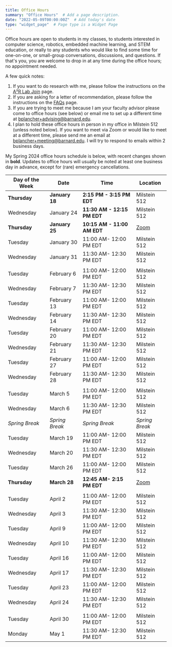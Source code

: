 ```yaml
---
title: Office Hours
summary: "Office Hours"  # Add a page description.
date: "2022-05-09T00:00:00Z"  # Add today's date
type: "widget_page"  # Page type is a Widget Page
---
```


Office hours are open to students in my classes, to students interested in computer science, robotics, embedded machine learning, and STEM education, or really to any students who would like to find some time for one-on-one, or small-group conversations, discussions, and questions. If that's you, you are welcome to drop in at any time during the office hours; no appointment needed.

A few quick notes:
1. If you want to do research with me, please follow the instructions on the [A²R Lab Join](https://a2r-lab.org/join) page.
2. If you are asking for a letter of recommendation, please follow the instructions on the [FAQs](/faqs) page.
3. If you are trying to meet me because I am your faculty advisor please come to office hours (see below) or email me to set up a different time at [bplancher+advising@barnard.edu](mailto:bplancher+advising@barnard.edu).
4. I plan to hold these office hours in person in my office in Milstein 512 (unless noted below). If you want to meet via Zoom or would like to meet at a different time, please send me an email at [bplancher+meeting@barnard.edu](mailto:bplancher+meeting@barnard.edu). I will try to respond to emails within 2 business days.

My Spring 2024 office hours schedule is below, with recent changes shown in **bold**. Updates to office hours will usually be noted at least one business day in advance, except for (rare) emergency cancellations.

| Day of the Week | Date             | Time                        | Location      |
|-----------------|------------------|-----------------------------|---------------|
| **Thursday**    | **January 18**   | **2:15 PM - 3:15 PM EDT**   | Milstein 512  |
| Wednesday       | January 24       | **11:30 AM - 12:15 PM EDT** | Milstein 512  |
| **Thursday**    | **January 25**   | **10:15 AM - 11:00 AM EDT** | [Zoom](brianplancher.com/zoom) |
| Tuesday         | January 30       | 11:00 AM- 12:00 PM EDT      | Milstein 512  |
| Wednesday       | January 31       | 11:30 AM- 12:30 PM EDT      | Milstein 512  |
|                 |                  |                             |               |
| Tuesday         | February 6       | 11:00 AM- 12:00 PM EDT      | Milstein 512  |
| Wednesday       | February 7       | 11:30 AM- 12:30 PM EDT      | Milstein 512  |
| Tuesday         | February 13      | 11:00 AM- 12:00 PM EDT      | Milstein 512  |
| Wednesday       | February 14      | 11:30 AM- 12:30 PM EDT      | Milstein 512  |
| Tuesday         | February 20      | 11:00 AM- 12:00 PM EDT      | Milstein 512  |
| Wednesday       | February 21      | 11:30 AM- 12:30 PM EDT      | Milstein 512  |
| Tuesday         | February 27      | 11:00 AM- 12:00 PM EDT      | Milstein 512  |
| Wednesday       | February 28      | 11:30 AM- 12:30 PM EDT      | Milstein 512  |
|                 |                  |                             |               |
| Tuesday         | March 5          | 11:00 AM- 12:00 PM EDT      | Milstein 512  |
| Wednesday       | March 6          | 11:30 AM- 12:30 PM EDT      | Milstein 512  |
| *Spring Break*  | *Spring Break*   | *Spring Break*              | *Spring Break*|
| Tuesday         | March 19         | 11:00 AM- 12:00 PM EDT      | Milstein 512  |
| Wednesday       | March 20         | 11:30 AM- 12:30 PM EDT      | Milstein 512  |
| Tuesday         | March 26         | 11:00 AM- 12:00 PM EDT      | Milstein 512  |
| **Thursday**    | **March 28**     | **12:45 AM- 2:15 PM EDT**   | [Zoom](brianplancher.com/zoom) |
|                 |                  |                             |               |
| Tuesday         | April 2          | 11:00 AM- 12:00 PM EDT      | Milstein 512  |
| Wednesday       | April 3          | 11:30 AM- 12:30 PM EDT      | Milstein 512  |
| Tuesday         | April 9          | 11:00 AM- 12:00 PM EDT      | Milstein 512  |
| Wednesday       | April 10         | 11:30 AM- 12:30 PM EDT      | Milstein 512  |
| Tuesday         | April 16         | 11:00 AM- 12:00 PM EDT      | Milstein 512  |
| Wednesday       | April 17         | 11:30 AM- 12:30 PM EDT      | Milstein 512  |
| Tuesday         | April 23         | 11:00 AM- 12:00 PM EDT      | Milstein 512  |
| Wednesday       | April 24         | 11:30 AM- 12:30 PM EDT      | Milstein 512  |
|                 |                  |                             |               |
| Tuesday         | April 30         | 11:00 AM- 12:00 PM EDT      | Milstein 512  |
| Monday          | May 1            | 11:30 AM- 12:30 PM EDT      | Milstein 512  |

<!-- **For Fall 2023, my office hours will begin the semester by appointment only and generally over [Zoom](/zoom) as I will be on parental course release.** -->

<!-- For Spring 2023, my office hours will generally be Monday 2:30-3PM and Wednesday 10:00am-11:30AM (originally 10-12 on Wednesdays), with changes and cancellations due to scheduling conflicts or holidays. The full schedule is below, with changes shown in **bold**. Updates to office hours will usually be noted at least a 48 hours in advance, except for (rare) emergency cancellations.

| Day of the Week | Date             | Time                        | Location      |
|-----------------|------------------|-----------------------------|---------------|
| **Tuesday**     | **January 17**   | **4:00 PM - 6:00 PM EDT**   | Milstein 512  |
| Wednesday       | January 25       | 10:00 AM - 12:00 PM EDT     | Milstein 512  |
|                 |                  |                             |               |
| Wednesday       | February 1       | 10:00 AM - 12:00 PM EDT     | Milstein 503  |
| **Thursday**    | **February 9**   | **11:00 AM - 1:00 PM EDT**  | [**Zoom**](/zoom) |
| Wednesday       | February 15      | 10:00 AM - 12:00 PM EDT     | Milstein 503  |
| **Tuesday**     | **February 21**  | **4:30 PM - 5:30 PM EDT**   | **Milstein 512**  |
| Wednesday       | February 22      | **11-11:30 AM, 12:30-1 PM EDT** | Milstein 503  |
|                 |                  |                             |               |
| **Tuesday**     | **February 28**  | **4:00 PM - 6:00 PM EDT**   | Milstein 503  |
| **Thursday**    | **March 2**      | **5:00 PM - 5:30 PM EDT**   | [**Zoom**](/zoom) |
| **Monday**      | **March 6**      | **2:30 PM - 3:00 PM EDT**   | **Diana LL**  |
| **Tuesday**     | **March 7**      | **3:30-4:30, 6-7 PM EDT**   | Milstein 503  |
| *Spring Break*  | *Spring Break*   | *Spring Break*              | *Spring Break*|
| **Monday**      | **March 20**     | **5:00 PM - 6:00 PM EDT**   | [**Zoom**](/zoom) |
| Wednesday       | March 22         | **10:30 AM - 11:30 AM EDT** | [**Zoom**](/zoom) |
| Monday      	  | March 27         | 2:30 PM - 3:00 PM EDT       | Milstein 512  |
| ~~Wednesday~~   | ~~March 29~~     | ~~10:00 AM - 11:30 AM EDT~~ | ~~Milstein 503~~  |
|                 |                  |                             |               |
| Monday      	  | April 3          | 2:30 PM - 3:00 PM EDT       | Milstein 512  |
| Wednesday       | April 5          | 10:00 AM - 11:30 AM EDT     | Milstein 503  |
| Monday      	  | April 10         | **2:30 PM - 3:30 PM EDT**   | Milstein 512  |
| **Tuesday**     | **April 11**     | **11:30 AM - 12:30 PM EDT** | Milstein 503  |
| Monday      	  | April 17         | **8:30 PM - 9:30 PM EDT**   | Milstein 503  |
| Monday      	  | April 24         | **5:30 PM - 6:00 PM EDT**   | Milstein 512  |
| Wednesday       | April 26         | 10:00 AM - 11:30 AM EDT     | Milstein 503  |
|                 |                  |                             |               |
| Monday      	  | May 1            | 2:30 PM - 3:00 PM EDT       | Milstein 512  |
| **Tuesday**     | May 2            | 2:30 PM - 4:00 PM EDT       | Milstein 503  | -->

<!--
For Fall 2022, my office hours were originally 11:00am-1:00pm or 2:00pm-4:00pm on Tuesdays, with some changes and cancellations due to schedule conflicts or holidays, but have moved to be a bit more sporadic to better account for student needs. The full schedule is below, with changes shown in **bold**. Updates to office hours will usually be noted at least a week in advance, except for (rare) emergency cancellations.

**Note that due to personal reasons, for November, I request that students mask during OHs.**
-->

<!--
| Day of the Week | Date             | Time                        | Location      |
|-----------------|------------------|-----------------------------|---------------|
| **Wednesday**   | **September 7**  | **2:00 PM - 4:00 PM EDT**   | Milstein 512  |
| Tuesday         | September 13     | 11:00 AM - 1:00 PM EDT      | Milstein 512  |
| Tuesday         | September 20     | 11:00 AM - 1:00 PM EDT      | Milstein 512  |
| **Wednesday**   | **September 28** | **4:00 PM - 6:00 PM EDT**   | Milstein 512  |
|                 |                  |                             |               |
| Tuesday         | October 4        | 11:00 AM - 1:00 PM EDT      | Milstein 512  |
| Tuesday         | October 11       | 11:00 AM - 1:00 PM EDT      | Milstein 512  |
| **Tuesday**     | **October 18**   | **2:00 PM - 4:00 PM EDT**   | Milstein 512  |
| Tuesday         | October 25       | 2:00 PM - 4:00 PM EDT       | Milstein 512  |
| **Monday**      | **October 31**   | **7:30 PM - 9:30 PM EDT**   | **DIA LL103** |
|                 |                  |                             |               |
| **Wednesday**   | **November 9**   | **4:00 PM - 6:00 PM EDT**   | Milstein 512  |
| **Monday**      | **November 14**  | **7:30 PM - 9:30 PM EDT**   | **Zoom Only** |
| **Monday**      | **November 21**  | **4:00 PM - 6:00 PM EDT**   | Milstein 512  |
| Tuesday         | November 29      | **5:00 PM - 7:00 PM EDT**   | Milstein 512  |
|                 |                  |                             |               |
| Tuesday         | December 6       | **12:00 PM - 2:00 PM EDT**  | Milstein 512  |
| Tuesday         | December 13      | **2:00 PM - 4:00 PM EDT**   | Milstein 512  |
-->